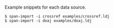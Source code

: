 Example snippets for each data source.

    $ span-import -i crossref examples/crossref.ldj
    $ span-import -i doaj examples/doaj.ldj
